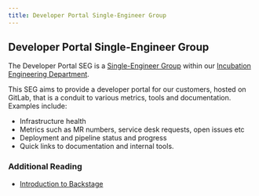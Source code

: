 ```yaml
---
title: Developer Portal Single-Engineer Group
---
```


## Developer Portal Single-Engineer Group

The Developer Portal SEG is a [Single-Engineer Group](/handbook/company/structure/#single-engineer-groups) within our [Incubation Engineering Department](/handbook/engineering/development/incubation/).

This SEG aims to provide a developer portal for our customers, hosted on GitLab, that is a conduit to various metrics, tools and documentation.  Examples include:

* Infrastructure health
* Metrics such as MR numbers, service desk requests, open issues etc
* Deployment and pipeline status and progress
* Quick links to documentation and internal tools.

### Additional Reading

* [Introduction to Backstage](https://www.youtube.com/watch?v=1XtJ5FAOjPk)
